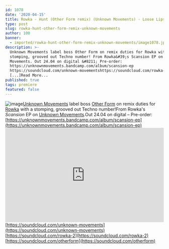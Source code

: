 ```yaml
---
id: 1078
date: '2020-04-15'
title: Rowka - Hunt (Other Form remix) (Unknown Movements) - Loose Lips
type: post
slug: rowka-hunt-other-form-remix-unknown-movements
author: 100
banner:
  - imported/rowka-hunt-other-form-remix-unknown-movements/image1078.jpeg
description: >-
  Unknown Movements label boss Other Form on remix duties for Rowka with a
  stomping, grooved out Techno number! From Rowka&#39;s Scansion EP on Unknown
  Movements. Out 24.04 on digital &#8211; Pre-order:
  https://unknownmovements.bandcamp.com/album/scansion-ep
  https://soundcloud.com/unknown-movementshttps://soundcloud.com/rowka-2https://soundcloud.com/otherform
  [...]Read More...
published: true
tags: premiere
featured: false
---
```

![image](../imported/rowka-hunt-other-form-remix-unknown-movements/image1078.jpeg)[Unknown Movements](https://unknownmovements.com/) label boss [Other Form](https://soundcloud.com/otherform) on remix duties for [Rowka](https://soundcloud.com/rowka-2) with a stomping, grooved out Techno number!From Rowka's _Scansion_ EP on [Unknown Movements](https://unknownmovements.bandcamp.com).Out 24.04 on digital – Pre-order: [](https://unknownmovements.bandcamp.com/album/scansion-ep)[https://unknownmovements.bandcamp.com/album/scansion-ep](https://unknownmovements.bandcamp.com/album/scansion-ep)<iframe width='100%' height='300' scrolling='no' frameborder='no' allow='autoplay' src='https://w.soundcloud.com/player/?url=https%3A//api.soundcloud.com/tracks/799303699&color=%23ff5500&auto_play=false&hide_related=false&show_comments=true&show_user=true&show_reposts=false&show_teaser=true'></iframe>[https://soundcloud.com/unknown-movements](https://soundcloud.com/unknown-movements)  
[](https://soundcloud.com/rowka-2)[https://soundcloud.com/rowka-2](https://soundcloud.com/rowka-2)  
[](https://soundcloud.com/otherform)[https://soundcloud.com/otherform](https://soundcloud.com/otherform)